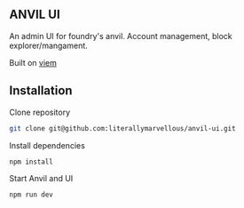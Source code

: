 ## ANVIL UI
An admin UI for foundry's anvil.
Account management, block explorer/mangament. 

Built on [viem](https://github.com/wagmi-dev/viem)

## Installation

Clone repository
```bash
git clone git@github.com:literallymarvellous/anvil-ui.git
```
Install dependencies
```bash
npm install
```
Start Anvil and UI
```bash
npm run dev
```
